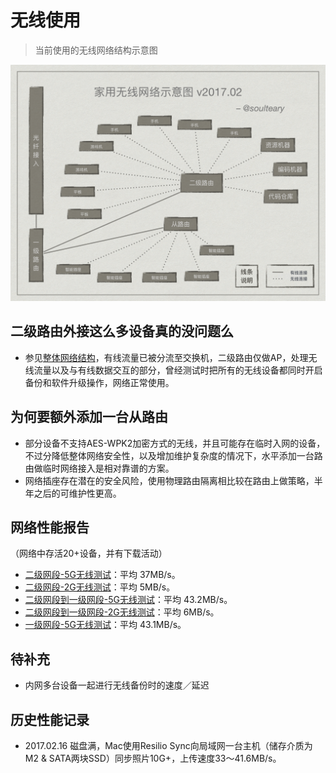 # 无线使用

> 当前使用的无线网络结构示意图

![无线使用](./assets/topology/wifi-2017.02.png)


## 二级路由外接这么多设备真的没问题么

- 参见[整体网络结构](./network-topology.md)，有线流量已被分流至交换机，二级路由仅做AP，处理无线流量以及与有线数据交互的部分，曾经测试时把所有的无线设备都同时开启备份和软件升级操作，网络正常使用。

## 为何要额外添加一台从路由

- 部分设备不支持AES-WPK2加密方式的无线，并且可能存在临时入网的设备，不过分降低整体网络安全性，以及增加维护复杂度的情况下，水平添加一台路由做临时网络接入是相对靠谱的方案。
- 网络插座存在潜在的安全风险，使用物理路由隔离相比较在路由上做策略，半年之后的可维护性更高。

## 网络性能报告

（网络中存活20+设备，并有下载活动）

- [二级网段-5G无线测试](../report/wireless/01.internal-5g-test.md)：平均 37MB/s。
- [二级网段-2G无线测试](../report/wireless/02.internal-2g-test.md)：平均 5MB/s。
- [二级网段到一级网段-5G无线测试](../report/wireless/01.internal-5g-test.md)：平均 43.2MB/s。
- [二级网段到一级网段-2G无线测试](../report/wireless/04.2g-public-cross-test.md)：平均 6MB/s。
- [一级网段-5G无线测试](../report/wireless/05.5g-public-test.md)：平均 43.1MB/s。

## 待补充

- 内网多台设备一起进行无线备份时的速度／延迟

## 历史性能记录

- 2017.02.16 磁盘满，Mac使用Resilio Sync向局域网一台主机（储存介质为M2 & SATA两块SSD）同步照片10G+，上传速度33～41.6MB/s。


